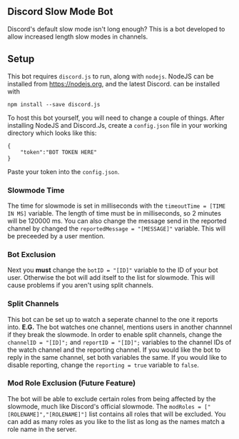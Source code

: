 ## Discord Slow Mode Bot
Discord's default slow mode isn't long enough? This is a bot developed to allow increased length slow modes in channels. 

## Setup
This bot requires `discord.js` to run, along with `nodejs`. NodeJS can be installed from https://nodejs.org, and the latest Discord. can be installed with 
```
npm install --save discord.js
``` 


To host this bot yourself, you will need to change a couple of things. After installing NodeJS and Discord.Js, create a `config.json` file in your working directory which looks like this:
```
{
    "token":"BOT TOKEN HERE"
}
```
Paste your token into the `config.json`.

### Slowmode Time
The time for slowmode is set in milliseconds with the `timeoutTime = [TIME IN MS]` variable. The length of time must be in milliseconds, so 2 minutes will be 120000 ms.  You can also change the message send in the reported channel by changed the `reportedMessage = "[MESSAGE]"` variable. This will be preceeded by a user mention.

### Bot Exclusion
Next you **must** change the `botID = "[ID]"` variable to the ID of your bot user.  Otherwise the bot will add itself to the list for slowmode. This will cause problems if you aren't using split channels.

### Split Channels
This bot can be set up to watch a seperate channel to the one it reports into.  **E.G.** The bot watches one channel, mentions users in another channnel if they break the slowmode.
In order to enable split channels, change the `channelID = "[ID]";` and `reportID = "[ID]";` variables to the channel IDs of the watch channel and the reporting channel.
If you would like the bot to reply in the same channel, set both variables the same.
If you would like to disable reporting, change the `reporting = true` variable to `false`.

### Mod Role Exclusion (Future Feature)
The bot will be able to exclude certain roles from being affected by the slowmode, much like Discord's official slowmode. The `modRoles = ["[ROLENAME]","[ROLENAME]"]` list contains all roles that will be excluded.  You can add as many roles as you like to the list as long as the names match a role name in the server.